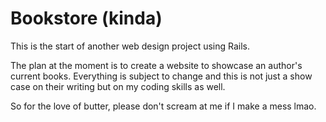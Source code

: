 # Bookstore (kinda)

This is the start of another web design project using Rails.

The plan at the moment is to create a website to showcase an author's current books.
Everything is subject to change and this is not just a show case on their writing but on my coding skills as well.

So for the love of butter, please don't scream at me if I make a mess lmao.
